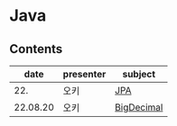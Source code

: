 # Java

## Contents

| date     | presenter | subject       |
| -------- | --------- | ------------- |
22.|오키|[JPA](./JPA%20okey.md)
22.08.20|오키|[BigDecimal](./BigDecimal.md)
